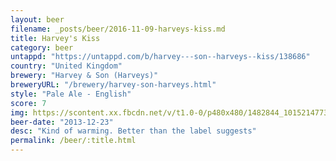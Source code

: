 ```yaml
---
layout: beer
filename: _posts/beer/2016-11-09-harveys-kiss.md
title: Harvey's Kiss
category: beer
untappd: "https://untappd.com/b/harvey---son--harveys--kiss/138686"
country: "United Kingdom"
brewery: "Harvey & Son (Harveys)"
breweryURL: "/brewery/harvey-son-harveys.html"
style: "Pale Ale - English"
score: 7
img: https://scontent.xx.fbcdn.net/v/t1.0-0/p480x480/1482844_10152147733228745_1616012407_n.jpg?oh=5c49066ee1d652bfeeb81de387a4dcdc&oe=5B07BF8B
beer-date: "2013-12-23"
desc: "Kind of warming. Better than the label suggests"
permalink: /beer/:title.html
---
```

